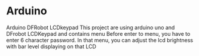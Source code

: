 # Arduino
Arduino DFRobot LCDkeypad
This project are using arduino uno and DFrobot LCDKeypad and contains menu
Before enter to menu, you have to enter 6 character password. In that menu, you can adjust the lcd brightness with bar level displaying on that LCD
